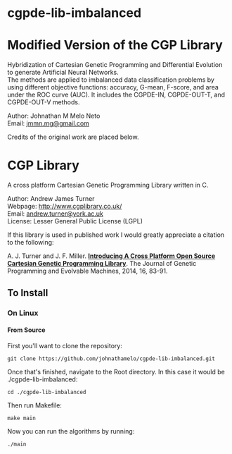# cgpde-lib-imbalanced
Modified Version of the CGP Library
======

Hybridization of Cartesian Genetic Programming and Differential Evolution to generate Artificial Neural Networks.   
The methods are applied to imbalanced data classification problems by using different objective functions: accuracy, G-mean, F-score, and area under the ROC curve (AUC).
It includes the CGPDE-IN, CGPDE-OUT-T, and CGPDE-OUT-V methods.

Author: Johnathan M Melo Neto   
Email: jmmn.mg@gmail.com

Credits of the original work are placed below.

CGP Library
======

A cross platform Cartesian Genetic Programming Library written in C.

Author: Andrew James Turner    
Webpage: http://www.cgplibrary.co.uk/     
Email: andrew.turner@york.ac.uk    
License: Lesser General Public License (LGPL) 

If this library is used in published work I would greatly appreciate a citation to the following:  

A. J. Turner and J. F. Miller. [**Introducing A Cross Platform Open Source Cartesian Genetic Programming Library**](http://andrewjamesturner.co.uk/files/GPEM2014.pdf). The Journal of Genetic Programming and Evolvable Machines, 2014, 16, 83-91.

## To Install

### On Linux

#### From Source


First you'll want to clone the repository:

`git clone https://github.com/johnathamelo/cgpde-lib-imbalanced.git`

Once that's finished, navigate to the Root directory. In this case it would be ./cgpde-lib-imbalanced:

`cd ./cgpde-lib-imbalanced`

Then run Makefile:

`make main`

Now you can run the algorithms by running:

`./main`
